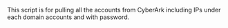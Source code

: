 This script is for pulling all the accounts from CyberArk including IPs under each domain accounts and with password.
